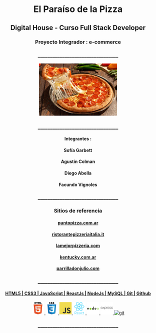 <h1 align="center">El Paraíso de la Pizza</h1>

<h2 align="center">Digital House - Curso Full Stack Developer </h2>
<h3 align="center">Proyecto Integrador : e-commerce</h3>

<h3 align="center">_________________________________</h3>

<p align="center"><img src="./pizza01.jpg" alt="imagenPizza" width="250" height="auto"/></p>

<h3 align="center">_________________________________</h3>
<h4 align="center"> Integrantes :</h4>
<h4 align="center">Sofía Garbett</h4>
<h4 align="center">Agustin Colman</h4>
<h4 align="center">Diego Abella</h4>
<h4 align="center">Facundo Vignoles</h4>
<h3 align="center">_________________________________</h3>

<h3 align="center"> Sitios de referencia</h3>

<h4 align="center"><a href="http://www.puntopizza.com.ar/" target="_blank">puntopizza.com.ar</a></h4>
<h4 align="center"><a href="http://www.ristorantepizzeriaitalia.it/" target="_blank">ristorantepizzeriaitalia.it</h4>
<h4 align="center"><a href="https://lamejorpizzeria.com/" target="_blank">lamejorpizzeria.com</h4>
<h4 align="center"><a href="https://www.kentucky.com.ar/" target="_blank">kentucky.com.ar</h4>
<h4 align="center"><a href="https://www.parrilladonjulio.com/" target="_blank">parrilladonjulio.com</h4>

<h3 align="center">_________________________________</h3>


<h4 align="center">HTML5 | CSS3 | JavaScript | ReactJs | NodeJs | MySQL | Git | Github</h4>

<p align="center"><a href="https://www.w3.org/html/" target="_blank"> <img src="https://raw.githubusercontent.com/devicons/devicon/master/icons/html5/html5-original-wordmark.svg" alt="html5" width="40" height="40"/> </a><a href="https://www.w3schools.com/css/" target="_blank"> <img src="https://raw.githubusercontent.com/devicons/devicon/master/icons/css3/css3-original-wordmark.svg" alt="css3" width="40" height="40"/> </a></a><a href="https://developer.mozilla.org/en-US/docs/Web/JavaScript" target="_blank"> <img src="https://raw.githubusercontent.com/devicons/devicon/master/icons/javascript/javascript-original.svg" alt="javascript" width="40" height="40"/> </a> <a href="https://reactjs.org/" target="_blank"> <img src="https://raw.githubusercontent.com/devicons/devicon/master/icons/react/react-original-wordmark.svg" alt="react" width="40" height="40"/> </a><a href="https://nodejs.org" target="_blank"> <img src="https://raw.githubusercontent.com/devicons/devicon/master/icons/nodejs/nodejs-original-wordmark.svg" alt="nodejs" width="40" height="40"/> </a><a href="https://expressjs.com" target="_blank"> <img src="https://raw.githubusercontent.com/devicons/devicon/master/icons/express/express-original-wordmark.svg" alt="express" width="40" height="40"/> </a><a href="https://git-scm.com/" target="_blank"> <img src="https://www.vectorlogo.zone/logos/git-scm/git-scm-icon.svg" alt="git" width="40" height="40"/> </a></p> 
<h3 align="center">_________________________________</h3>
